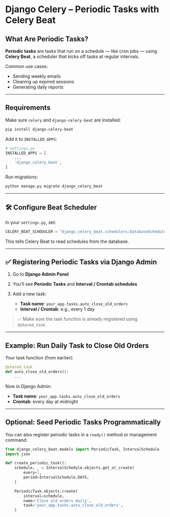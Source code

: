 # Django Celery – Periodic Tasks with Celery Beat

## What Are Periodic Tasks?

**Periodic tasks** are tasks that run on a schedule — like cron jobs — using **Celery Beat**, a scheduler that kicks off tasks at regular intervals.

Common use cases:

* Sending weekly emails
* Cleaning up expired sessions
* Generating daily reports

---

## Requirements

Make sure `celery` and `django-celery-beat` are installed:

```bash
pip install django-celery-beat
```

Add it to `INSTALLED_APPS`:

```python
# settings.py
INSTALLED_APPS = [
    ...
    'django_celery_beat',
]
```

Run migrations:

```bash
python manage.py migrate django_celery_beat
```

---

## 🛠 Configure Beat Scheduler

In your `settings.py`, set:

```python
CELERY_BEAT_SCHEDULER = "django_celery_beat.schedulers:DatabaseScheduler"
```

This tells Celery Beat to read schedules from the database.

---

## ✅ Registering Periodic Tasks via Django Admin

1. Go to **Django Admin Panel**
2. You’ll see **Periodic Tasks** and **Interval / Crontab schedules**
3. Add a new task:

   * **Task name**: `your_app.tasks.auto_close_old_orders`
   * **Interval / Crontab**: e.g., every 1 day

> ✅ Make sure the task function is already registered using `@shared_task`.

---

## Example: Run Daily Task to Close Old Orders

Your task function (from earlier):

```python
@shared_task
def auto_close_old_orders():
    ...
```

Now in Django Admin:

* **Task name**: `your_app.tasks.auto_close_old_orders`
* **Crontab**: every day at midnight

---

## Optional: Seed Periodic Tasks Programmatically

You can also register periodic tasks in a `ready()` method or management command:

```python
from django_celery_beat.models import PeriodicTask, IntervalSchedule
import json

def create_periodic_task():
    schedule, _ = IntervalSchedule.objects.get_or_create(
        every=1,
        period=IntervalSchedule.DAYS,
    )

    PeriodicTask.objects.create(
        interval=schedule,
        name='Close old orders daily',
        task='your_app.tasks.auto_close_old_orders',
    )
```

